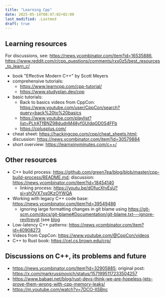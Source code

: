 ```yaml
---
title: "Learning Cpp"
date: 2025-05-14T08:47:02+02:00
last_modified: .Lastmod
draft: true
---
```


## Learning resources

For discussions, see: https://news.ycombinator.com/item?id=16535886, https://www.reddit.com/r/cpp_questions/comments/rxx0z5/best_resources_to_learn_c/

- book "Effective Modern C++" by Scott Meyers
- comprehensive tutorials:
  - https://www.learncpp.com/cpp-tutorial/
  - https://www.studyplan.dev/cpp
- basic tutorials:
  - Back to basics videos from CppCon: https://www.youtube.com/user/CppCon/search?query=back%20to%20basics
  - https://www.youtube.com/playlist?list=PLlrATfBNZ98dudnM48yfGUldqGD0S4FFb
  - https://cplusplus.com/
- cheat sheet: https://hackingcpp.com/cpp/cheat_sheets.html; discussion: https://news.ycombinator.com/item?id=30579884
- short overview: https://learnxinyminutes.com/c++/

## Other resources

- C++ build process: https://github.com/green7ea/blog/blob/master/cpp-build-process/README.md; discussion: https://news.ycombinator.com/item?id=18454140
  - linking process: https://youtu.be/dOfucXtyEsU?si=shOVX7xs0KzOYWQA
- Working with legacy C++ code base: https://news.ycombinator.com/item?id=39549486
  - ignoring large formatting changes in git blame using https://git-scm.com/docs/git-blame#Documentation/git-blame.txt---ignore-revltrevgt (see [blog](https://medium.com/@ramunarasinga/git-blame-ignore-revs-to-ignore-bulk-formatting-changes-f20ac23e6155)
- Low-latency C++ patterns: https://news.ycombinator.com/item?id=40908273
- Videos from CppCon: https://www.youtube.com/@CppCon/videos
- C++ to Rust book: https://cel.cs.brown.edu/crp/

## Discussions on C++, its problems and future

- https://news.ycombinator.com/item?id=32905885; original post: https://x.com/markrussinovich/status/1571995117233504257
- https://www.babaei.net/blog/rust-devs-think-we-are-hopeless-lets-prove-them-wrong-with-cpp-memory-leaks/
- https://m.youtube.com/watch?v=7DCO-IISBnc
